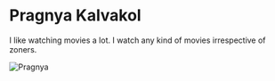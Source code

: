 # Pragnya Kalvakol
I like watching movies a lot.
I watch any kind of movies irrespective of zoners.

![Pragnya](https://user-images.githubusercontent.com/98135573/152244014-7b4721c4-d39d-429b-a670-2ba878c1ce34.jpeg)
